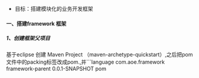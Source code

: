 - 目标：搭建模块化的业务开发框架
####  一、搭建framework 框架
##### 1、创建框架父项目
基于eclipse 创建 Maven Project （maven-archetype-quickstart）,之后把pom文件中的packing标签改成pom.,并```language
<groupId>com.aoe.framework</groupId>
<artifactId>framework-parent</artifactId>
<version>0.0.1-SNAPSHOT</version>
<packaging>pom</packaging>
```

